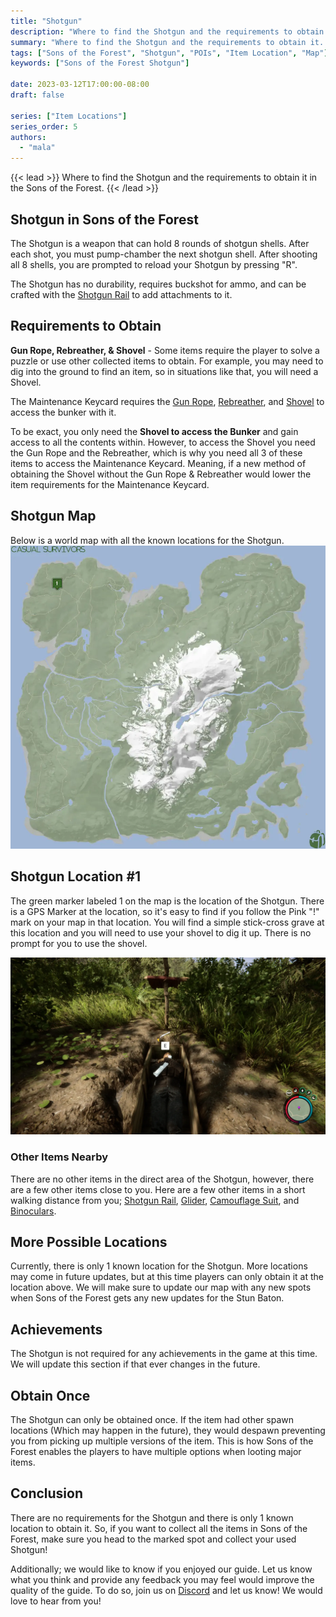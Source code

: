 ```yaml
---
title: "Shotgun"
description: "Where to find the Shotgun and the requirements to obtain it in the Sons of the Forest."
summary: "Where to find the Shotgun and the requirements to obtain it. Click here to learn more about it!"
tags: ["Sons of the Forest", "Shotgun", "POIs", "Item Location", "Map"]
keywords: ["Sons of the Forest Shotgun"]

date: 2023-03-12T17:00:00-08:00
draft: false

series: ["Item Locations"]
series_order: 5
authors:
  - "mala"
---
```


{{< lead >}}
Where to find the Shotgun and the requirements to obtain it in the Sons of the Forest.
{{< /lead >}}

## Shotgun in Sons of the Forest
The Shotgun is a weapon that can hold 8 rounds of shotgun shells. After each shot, you must pump-chamber the next shotgun shell. After shooting all 8 shells, you are prompted to reload your Shotgun by pressing "R".

The Shotgun has no durability, requires buckshot for ammo, and can be crafted with the [Shotgun Rail](/sons-of-the-forest/guides/shotgun-rail/) to add attachments to it. 

## Requirements to Obtain
**Gun Rope, Rebreather, & Shovel** - Some items require the player to solve a puzzle or use other collected items to obtain. For example, you may need to dig into the ground to find an item, so in situations like that, you will need a  Shovel. 

The Maintenance Keycard requires the [Gun Rope](/sons-of-the-forest/guides/rope-gun/), [Rebreather](/sons-of-the-forest/guides/rebreather/), and [Shovel](/sons-of-the-forest/guides/shovel/) to access the bunker with it.

To be exact, you only need the **Shovel to access the Bunker** and gain access to all the contents within. However, to access the Shovel you need the Gun Rope and the Rebreather, which is why you need all 3 of these items to access the Maintenance Keycard. Meaning, if a new method of obtaining the Shovel without the Gun Rope & Rebreather would lower the item requirements for the Maintenance Keycard. 

## Shotgun Map
Below is a world map with all the known locations for the Shotgun.
![Sons of the Forest Shotgun Map Location](img/map.webp)

## Shotgun Location #1
The green marker labeled 1 on the map is the location of the Shotgun. There is a GPS Marker at the location, so it's easy to find if you follow the Pink "!" mark on your map in that location. You will find a simple stick-cross grave at this location and you will need to use your shovel to dig it up. There is no prompt for you to use the shovel.

![Sons of the Forest Shotgun Location 1](featured.webp)

### Other Items Nearby
There are no other items in the direct area of the Shotgun, however, there are a few other items close to you. Here are a few other items in a short walking distance from you; [Shotgun Rail](/sons-of-the-forest/guides/shotgun-rail/), [Glider](/sons-of-the-forest/guides/glider/), [Camouflage Suit](/sons-of-the-forest/guides/camouflage-suit/), and [Binoculars](/sons-of-the-forest/guides/binoculars/).

## More Possible Locations
Currently, there is only 1 known location for the Shotgun. More locations may come in future updates, but at this time players can only obtain it at the location above.
We will make sure to update our map with any new spots when Sons of the Forest gets any new updates for the Stun Baton.

## Achievements 
The Shotgun is not required for any achievements in the game at this time. We will update this section if that ever changes in the future. 

## Obtain Once
The Shotgun can only be obtained once. If the item had other spawn locations (Which may happen in the future), they would despawn preventing you from picking up multiple versions of the item. This is how Sons of the Forest enables the players to have multiple options when looting major items. 

## Conclusion
There are no requirements for the Shotgun and there is only 1 known location to obtain it. So, if you want to collect all the items in Sons of the Forest, make sure you head to the marked spot and collect your used Shotgun!

Additionally; we would like to know if you enjoyed our guide. Let us know what you think and provide any feedback you may feel would improve the quality of the guide. To do so, join us on [Discord](https://discord.gg/ZXp93XsKnN) and let us know! We would love to hear from you! 
